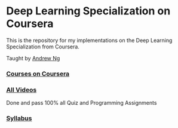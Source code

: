 # Deep Learning Specialization on Coursera

This is the repository for my implementations on the Deep Learning Specialization from Coursera.

Taught by [Andrew Ng](http://www.andrewng.org/)

### [Courses on Coursera](https://www.coursera.org/specializations/deep-learning)

### [All Videos](https://www.youtube.com/channel/UCcIXc5mJsHVYTZR1maL5l9w)

Done and pass 100% all Quiz and Programming Assignments

### [Syllabus](https://www.coursera.org/specializations/deep-learning)
